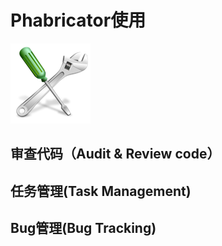 # Phabricator使用

![Phabricator](./assets/tool.png)

## 审查代码（Audit & Review code）

## 任务管理(Task Management)

## Bug管理(Bug Tracking)